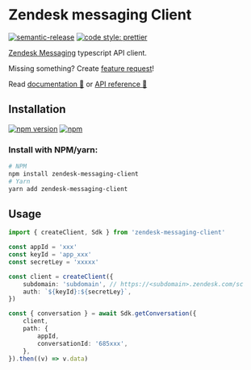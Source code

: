 # Zendesk messaging Client

[![semantic-release](https://img.shields.io/badge/%20%20%F0%9F%93%A6%F0%9F%9A%80-semantic--release-e10079.svg)](https://github.com/semantic-release/semantic-release)
[![code style: prettier](https://img.shields.io/badge/code_style-prettier-ff69b4.svg)](https://github.com/prettier/prettier)

[Zendesk Messaging](https://www.zendesk.com/service/messaging/) typescript API client.

Missing something? Create [feature request](https://github.com/LarisLab/zendesk-messaging-client/issues/new?assignees=&labels=enhancement&template=feature_request.md&title=)!

Read [documentation 📘](https://larislab.github.io/zendesk-messaging-client/) or [API reference 📕](https://docs.smooch.io/rest/)

## Installation

[![npm version](https://badge.fury.io/js/zendesk-messaging-client.svg)](https://www.npmjs.com/package/zendesk-messaging-client)
[![npm](https://img.shields.io/npm/dt/zendesk-messaging-client)](https://www.npmjs.com/package/zendesk-messaging-client)

### Install with NPM/yarn:

```bash
# NPM
npm install zendesk-messaging-client
# Yarn
yarn add zendesk-messaging-client
```

## Usage

```typescript
import { createClient, Sdk } from 'zendesk-messaging-client'

const appId = 'xxx'
const keyId = 'app_xxx'
const secretLey = 'xxxxx'

const client = createClient({
    subdomain: 'subdomain', // https://<subdomain>.zendesk.com/sc
    auth: `${keyId}:${secretLey}`,
})

const { conversation } = await Sdk.getConversation({
    client,
    path: {
        appId,
        conversationId: '685xxx',
    },
}).then((v) => v.data)
```
